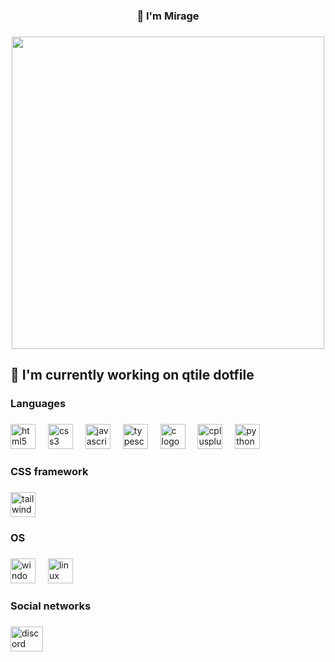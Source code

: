 <h3 align="center">👋 I'm Mirage</h3>

###

<div align="center">
  <img height="500" src="https://i.pinimg.com/originals/44/e1/52/44e152a6334b2ad5bffdcc3c469a6005.gif"  />
</div>

###

<h2 align="left">🧪 I'm currently working on qtile dotfile</h2>

###

<h3 align="left">Languages</h3>

###

<div align="left">
  <img src="https://skillicons.dev/icons?i=html" height="40" alt="html5 logo"  />
  <img width="12" />
  <img src="https://skillicons.dev/icons?i=css" height="40" alt="css3 logo"  />
  <img width="12" />
  <img src="https://skillicons.dev/icons?i=js" height="40" alt="javascript logo"  />
  <img width="12" />
  <img src="https://skillicons.dev/icons?i=ts" height="40" alt="typescript logo"  />
  <img width="12" />
  <img src="https://skillicons.dev/icons?i=c" height="40" alt="c logo"  />
  <img width="12" />
  <img src="https://skillicons.dev/icons?i=cpp" height="40" alt="cplusplus logo"  />
  <img width="12" />
  <img src="https://skillicons.dev/icons?i=py" height="40" alt="python logo"  />
</div>

###

<h3 align="left">CSS framework</h3>

###

<div align="left">
  <img src="https://skillicons.dev/icons?i=tailwind" height="40" alt="tailwindcss logo"  />
</div>

###

<h3 align="left">OS</h3>

###

<div align="left">
  <img src="https://cdn.simpleicons.org/windows/0078D6" height="40" alt="windows8 logo"  />
  <img width="12" />
  <img src="https://skillicons.dev/icons?i=linux" height="40" alt="linux logo"  />
</div>

###

<h3 align="left">Social networks</h3>

###

<div align="left">
  <a href="https://discord.gg/QFTaZj5ppQ" target="_blank">
    <img src="https://raw.githubusercontent.com/maurodesouza/profile-readme-generator/master/src/assets/icons/social/discord/default.svg" width="52" height="40" alt="discord logo"  />
  </a>
</div>

###
